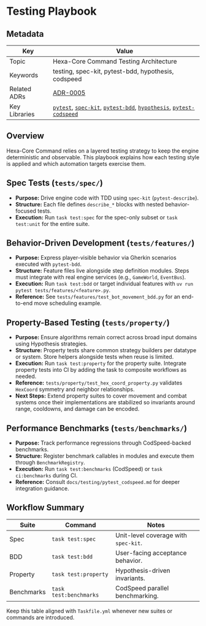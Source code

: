 # Testing Playbook

## Metadata

| Key | Value |
| --- | --- |
| Topic | Hexa-Core Command Testing Architecture |
| Keywords | testing, spec-kit, pytest-bdd, hypothesis, codspeed |
| Related ADRs | [ADR-0005](../decisions/0005-performance-and-benchmarking-strategy.md) |
| Key Libraries | [`pytest`](https://docs.pytest.org/), [`spec-kit`](https://github.com/github/spec-kit), [`pytest-bdd`](https://pytest-bdd.readthedocs.io/), [`hypothesis`](https://hypothesis.readthedocs.io/), [`pytest-codspeed`](https://docs.codspeed.io/docs/pytest/overview) |

## Overview

Hexa-Core Command relies on a layered testing strategy to keep the engine deterministic and observable. This playbook explains how each testing style is applied and which automation targets exercise them.

## Spec Tests (`tests/spec/`)

- **Purpose:** Drive engine code with TDD using `spec-kit` (`pytest-describe`).
- **Structure:** Each file defines `describe_*` blocks with nested behavior-focused tests.
- **Execution:** Run `task test:spec` for the spec-only subset or `task test:unit` for the entire suite.

## Behavior-Driven Development (`tests/features/`)

- **Purpose:** Express player-visible behavior via Gherkin scenarios executed with `pytest-bdd`.
- **Structure:** Feature files live alongside step definition modules. Steps must integrate with real engine services (e.g., `GameWorld`, `EventBus`).
- **Execution:** Run `task test:bdd` or target individual features with `uv run pytest tests/features/<feature>.py`.
- **Reference:** See `tests/features/test_bot_movement_bdd.py` for an end-to-end move scheduling example.

## Property-Based Testing (`tests/property/`)

- **Purpose:** Ensure algorithms remain correct across broad input domains using Hypothesis strategies.
- **Structure:** Property tests share common strategy builders per datatype or system. Store helpers alongside tests when reuse is limited.
- **Execution:** Run `task test:property` for the property suite. Integrate property tests into CI by adding the task to composite workflows as needed.
- **Reference:** `tests/property/test_hex_coord_property.py` validates `HexCoord` symmetry and neighbor relationships.
- **Next Steps:** Extend property suites to cover movement and combat systems once their implementations are stabilized so invariants around range, cooldowns, and damage can be encoded.

## Performance Benchmarks (`tests/benchmarks/`)

- **Purpose:** Track performance regressions through CodSpeed-backed benchmarks.
- **Structure:** Register benchmark callables in modules and execute them through `BenchmarkRegistry`.
- **Execution:** Run `task test:benchmarks` (CodSpeed) or `task ci:benchmarks` during CI.
- **Reference:** Consult `docs/testing/pytest_codspeed.md` for deeper integration guidance.

## Workflow Summary

| Suite | Command | Notes |
| --- | --- | --- |
| Spec | `task test:spec` | Unit-level coverage with `spec-kit`. |
| BDD | `task test:bdd` | User-facing acceptance behavior. |
| Property | `task test:property` | Hypothesis-driven invariants. |
| Benchmarks | `task test:benchmarks` | CodSpeed parallel benchmarking. |

Keep this table aligned with `Taskfile.yml` whenever new suites or commands are introduced.
